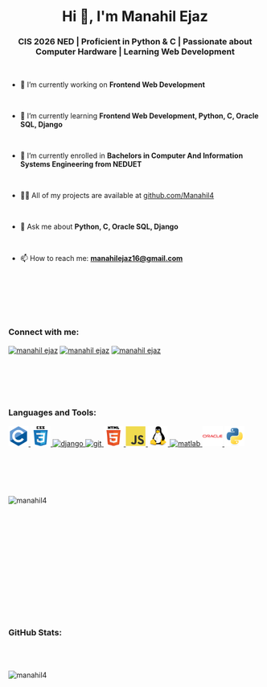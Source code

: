 <h1 align="center">Hi 👋, I'm Manahil Ejaz</h1>

<h3 align="center">CIS 2026 NED | Proficient in Python & C | Passionate about Computer Hardware | Learning Web Development</h3>

<br>

- 🔭 I’m currently working on **Frontend Web Development**

<br>

- 🌱 I’m currently learning **Frontend Web Development, Python, C, Oracle SQL, Django**

<br>

- 🌱 I’m currently enrolled in **Bachelors in Computer And Information Systems Engineering from NEDUET**

<br>

- 👨‍💻 All of my projects are available at [github.com/Manahil4](https://github.com/Manahil4)

<br>

- 💬 Ask me about **Python, C, Oracle SQL, Django**

<br>

- 📫 How to reach me: **manahilejaz16@gmail.com**

<br><br><br><br><br>

<h3 align="left">Connect with me:</h3>

<p align="left">
<a href="https://linkedin.com/in/manahil-ejaz" target="blank"><img align="center" src="https://raw.githubusercontent.com/rahuldkjain/github-profile-readme-generator/master/src/images/icons/Social/linked-in-alt.svg" alt="manahil ejaz" height="30" width="40" /></a>
<a href="https://fb.com/manahil-ejaz" target="blank"><img align="center" src="https://raw.githubusercontent.com/rahuldkjain/github-profile-readme-generator/master/src/images/icons/Social/facebook.svg" alt="manahil ejaz" height="30" width="40" /></a>
<a href="https://www.leetcode.com/manahil-ejaz" target="blank"><img align="center" src="https://raw.githubusercontent.com/rahuldkjain/github-profile-readme-generator/master/src/images/icons/Social/leet-code.svg" alt="manahil ejaz" height="30" width="40" /></a>
</p>

<br><br><br><br>

<h3 align="left">Languages and Tools:</h3>

<p align="left">
<a href="https://www.cprogramming.com/" target="_blank" rel="noreferrer"> <img src="https://raw.githubusercontent.com/devicons/devicon/master/icons/c/c-original.svg" alt="c" width="40" height="40"/> </a>
<a href="https://www.w3schools.com/css/" target="_blank" rel="noreferrer"> <img src="https://raw.githubusercontent.com/devicons/devicon/master/icons/css3/css3-original-wordmark.svg" alt="css3" width="40" height="40"/> </a>
<a href="https://www.djangoproject.com/" target="_blank" rel="noreferrer"> <img src="https://cdn.worldvectorlogo.com/logos/django.svg" alt="django" width="40" height="40"/> </a>
<a href="https://git-scm.com/" target="_blank" rel="noreferrer"> <img src="https://www.vectorlogo.zone/logos/git-scm/git-scm-icon.svg" alt="git" width="40" height="40"/> </a>
<a href="https://www.w3.org/html/" target="_blank" rel="noreferrer"> <img src="https://raw.githubusercontent.com/devicons/devicon/master/icons/html5/html5-original-wordmark.svg" alt="html5" width="40" height="40"/> </a>
<a href="https://developer.mozilla.org/en-US/docs/Web/JavaScript" target="_blank" rel="noreferrer"> <img src="https://raw.githubusercontent.com/devicons/devicon/master/icons/javascript/javascript-original.svg" alt="javascript" width="40" height="40"/> </a>
<a href="https://www.linux.org/" target="_blank" rel="noreferrer"> <img src="https://raw.githubusercontent.com/devicons/devicon/master/icons/linux/linux-original.svg" alt="linux" width="40" height="40"/> </a>
<a href="https://www.mathworks.com/" target="_blank" rel="noreferrer"> <img src="https://upload.wikimedia.org/wikipedia/commons/2/21/Matlab_Logo.png" alt="matlab" width="40" height="40"/> </a>
<a href="https://www.oracle.com/" target="_blank" rel="noreferrer"> <img src="https://raw.githubusercontent.com/devicons/devicon/master/icons/oracle/oracle-original.svg" alt="oracle" width="40" height="40"/> </a>
<a href="https://www.python.org" target="_blank" rel="noreferrer"> <img src="https://raw.githubusercontent.com/devicons/devicon/master/icons/python/python-original.svg" alt="python" width="40" height="40"/> </a>
</p>

<br><br><br><br>

<p><img align="left" src="https://github-readme-stats.vercel.app/api/top-langs?username=manahil4&show_icons=true&locale=en&layout=compact" alt="manahil4" /></p>

<br><br><br><br><br><br>
<br>
<br>
<br>
<br>
<br>
<br>
<br>
<br>


<h3 align="left">GitHub Stats:</h3>

<br><br>

<p><img align="center" src="https://github-readme-streak-stats.herokuapp.com/?user=manahil4&" alt="manahil4" /></p>
